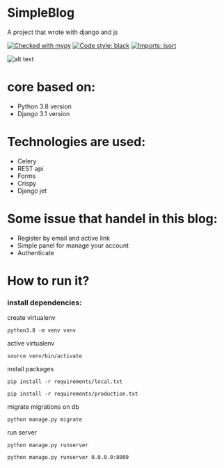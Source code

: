 # SimpleBlog
A project that wrote with django and js

[![Checked with mypy](http://www.mypy-lang.org/static/mypy_badge.svg)](http://mypy-lang.org/)
[![Code style: black](https://img.shields.io/badge/code%20style-black-000000.svg)](https://github.com/psf/black)
[![Imports: isort](https://img.shields.io/badge/%20imports-isort-%231674b1?style=flat&labelColor=ef8336)](https://pycqa.github.io/isort/)

![alt text](https://imagizer.imageshack.com/img923/2043/3r81cH.png)

# core based on:
  - Python 3.8 version
  - Django 3.1 version

# Technologies are used:
  - Celery
  - REST api
  - Forms
  - Crispy
  - Django jet

# Some issue that handel in this blog: ### 
   - Register by email and active link
   - Simple panel for manage your account
   - Authenticate 

# How to run it?

### install dependencies:

create virtualenv

    python3.8 -m venv venv

active virtualenv

    source venv/bin/activate

install packages

    pip install -r requirements/local.txt

    pip install -r requirements/production.txt

migrate migrations on db

    python manage.py migrate

run server

    python manage.py runserver

    python manage.py runserver 0.0.0.0:8000
